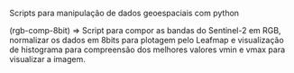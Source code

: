 Scripts para manipulação de dados geoespaciais com python

(rgb-comp-8bit) => Script para compor as bandas do Sentinel-2 em RGB, normalizar os dados em 8bits para plotagem pelo Leafmap e visualização de histograma para compreensão dos melhores valores vmin e vmax para visualizar a imagem.





